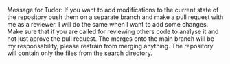 Message for Tudor:
If you want to add modifications to the current state of the repository push them on a separate branch and make a pull request with me as a reviewer. I will do the same when I want to add some changes.
Make sure that if you are called for reviewing others code to analyse it and not just aprove the pull request.
The merges onto the main branch will be my responsability, please restrain from merging anything.
The repository will contain only the files from the search directory.
